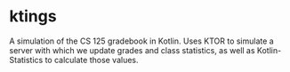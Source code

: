 # ktings
A simulation of the CS 125 gradebook in Kotlin.  Uses KTOR to simulate a server with which we update grades and class statistics, as well as Kotlin-Statistics to calculate those values.
